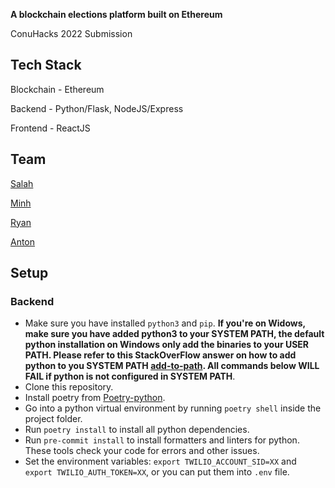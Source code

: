 **A blockchain elections platform built on Ethereum**

ConuHacks 2022 Submission

## Tech Stack

Blockchain - Ethereum

Backend - Python/Flask, NodeJS/Express

Frontend - ReactJS

## Team

[Salah](https://github.com/itsSalah)

[Minh](https://github.com/minhtrannhat)

[Ryan](https://github.com/RyanHaraki)

[Anton](https://github.com/icepaq)

## Setup

### Backend

- Make sure you have installed `python3` and `pip`. **If you're on Widows, make sure you have added python3 to your SYSTEM PATH, the default python installation on Windows only add the binaries to your USER PATH. Please refer to this StackOverFlow answer on how to add python to you SYSTEM PATH [add-to-path](https://stackoverflow.com/a/65496777). All commands below WILL FAIL if python is not configured in SYSTEM PATH**.
- Clone this repository.
- Install poetry from [Poetry-python](https://python-poetry.org/).
- Go into a python virtual environment by running `poetry shell` inside the project folder.
- Run `poetry install` to install all python dependencies.
- Run `pre-commit install` to install formatters and linters for python. These tools check your code for errors and other issues.
- Set the environment variables: `export TWILIO_ACCOUNT_SID=XX` and `export TWILIO_AUTH_TOKEN=XX`, or you can put them into `.env` file.
